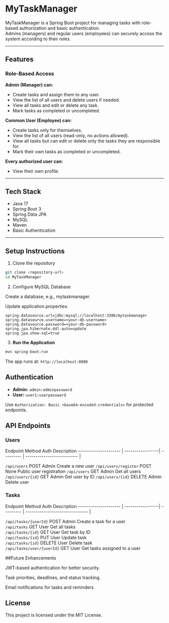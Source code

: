 # MyTaskManager

MyTaskManager is a Spring Boot project for managing tasks with role-based authorization and basic authentication.  
Admins (managers) and regular users (employees) can securely access the system according to their roles.

---

## Features

### Role-Based Access

**Admin (Manager) can:**
- Create tasks and assign them to any user.
- View the list of all users and delete users if needed.
- View all tasks and edit or delete any task.
- Mark tasks as completed or uncompleted.

**Common User (Employee) can:**
- Create tasks only for themselves.
- View the list of all users (read-only, no actions allowed).
- View all tasks but can edit or delete only the tasks they are responsible for.
- Mark their own tasks as completed or uncompleted.

**Every authorized user can:**
- View their own profile.

---

## Tech Stack

- Java 17  
- Spring Boot 3  
- Spring Data JPA  
- MySQL  
- Maven  
- Basic Authentication  

---

## Setup Instructions

1. Clone the repository

```bash
git clone <repository-url>
cd MyTaskManager
```



2. Configure MySQL Database

Create a database, e.g., mytaskmanager.

Update application.properties:

```properties
spring.datasource.url=jdbc:mysql://localhost:3306/mytaskmanager
spring.datasource.username=<your-db-username>
spring.datasource.password=<your-db-password>
spring.jpa.hibernate.ddl-auto=update
spring.jpa.show-sql=true
```

3. **Run the Application**

```bash
mvn spring-boot:run
```

The app runs at: `http://localhost:8080`

## Authentication

* **Admin:** `admin:adminpassword`
* **User:** `user1:userpassword`

Use `Authorization: Basic <base64-encoded-credentials>` for protected endpoints.

## API Endpoints

### Users

   
Endpoint 	              Method	             Auth	              Description
--------------------- | -----------------|  --------- | -------------------------- |

`/api/users`              POST	            Admin	       Create a new user
`/api/users/register`	  POST	            None         Public user registration
`/api/users`              GET	               Admin	       Get all users
`/api/users/{id}`	        GET	               Admin	       Get user by ID
`/api/users/{id}`	        DELETE	            Admin	       Delete user


### Tasks

   
Endpoint 	                        Method	         Auth	              Description
---------------------         | -----------------|  --------- | ------------------------------- |

`/api/tasks/{userId}`             POST               Admin        Create a task for a user     
`/api/tasks`                      GET                User         Get all tasks                
`/api/tasks/{id}`                 GET                User         Get task by ID               
`/api/tasks/{id}`                 PUT                User         Update task                  
`/api/tasks/{id}`                 DELETE             User         Delete task                  
`/api/tasks/user/{userId}`        GET                User         Get tasks assigned to a user 




##Future Enhancements

JWT-based authentication for better security.

Task priorities, deadlines, and status tracking.

Email notifications for tasks and reminders.


## License

This project is licensed under the MIT License.

